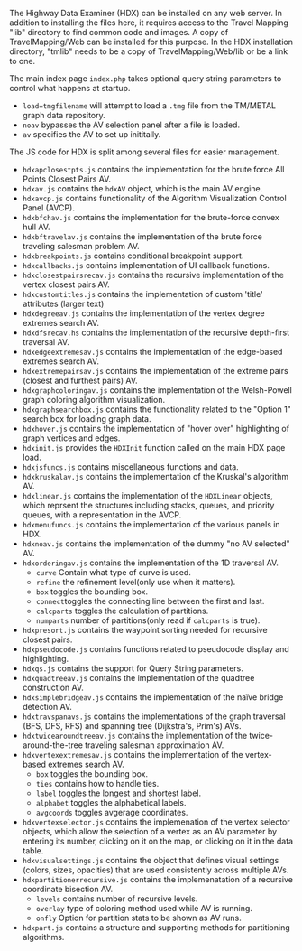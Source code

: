 The Highway Data Examiner (HDX) can be installed on any web server.  In addition to installing the files here, it requires access to the Travel Mapping "lib" directory to find common code and images.  A copy of TravelMapping/Web can be installed for this purpose.  In the HDX installation directory, "tmlib" needs to be a copy of TravelMapping/Web/lib or be a link to one.

The main index page `index.php` takes optional query string parameters to control what happens at startup.

* `load=tmgfilename` will attempt to load a `.tmg` file from the TM/METAL graph data repository.
* `noav` bypasses the AV selection panel after a file is loaded.
* `av` specifies the AV to set up inititally.

The JS code for HDX is split among several files for easier management.

* `hdxapclosestpts.js` contains the implementation for the brute force All Points Closest Pairs AV.
* `hdxav.js` contains the  `hdxAV` object, which is the main AV engine.
* `hdxavcp.js` contains functionality of the Algorithm Visualization Control Panel (AVCP).
* `hdxbfchav.js` contains the implementation for the brute-force convex hull AV.
* `hdxbftravelav.js` contains the implementation of the brute force traveling salesman problem AV.
* `hdxbreakpoints.js` contains conditional breakpoint support.
* `hdxcallbacks.js` contains implementation of UI callback functions.
* `hdxclosestpairsrecav.js` contains the recursive implementation of the vertex closest pairs AV.
* `hdxcustomtitles.js` contains the implementation of custom 'title' attributes (larger text)
* `hdxdegreeav.js` contains the implementation of the vertex degree extremes search AV.
* `hdxdfsrecav.hs` contains the implementation of the recursive depth-first traversal AV.
* `hdxedgeextremesav.js` contains the implementation of the edge-based extremes search AV.
* `hdxextremepairsav.js` contains the implementation of the extreme pairs (closest and furthest pairs) AV.
* `hdxgraphcoloringav.js` contains the implementation of the Welsh-Powell graph coloring algorithm visualization.
* `hdxgraphsearchbox.js` contains the functionality related to the "Option 1" search box for loading graph data.
* `hdxhover.js` contains the implementation of "hover over" highlighting of graph vertices and edges.
* `hdxinit.js` provides the `HDXInit` function called on the main HDX page load.
* `hdxjsfuncs.js` contains miscellaneous functions and data.
* `hdxkruskalav.js` contains the implementation of the Kruskal's algorithm AV.
* `hdxlinear.js` contains the implementation of the `HDXLinear` objects, which reprsent the structures including stacks, queues, and priority queues, with a representation in the AVCP.
* `hdxmenufuncs.js` contains the implementation of the various panels in HDX.
* `hdxnoav.js` contains the implementation of the dummy "no AV selected" AV.
* `hdxorderingav.js` contains the implementation of the 1D traversal AV.
  * `curve` Contain what type of curve is used.
  * `refine` the refinement level(only use when it matters).
  * `box` toggles the bounding box.
  * `connect`toggles the connecting line between the first and last.
  * `calcparts` toggles the calculation of partitions.
  * `numparts` number of partitions(only read if `calcparts` is true).
* `hdxpresort.js` contains the waypoint sorting needed for recursive closest pairs.
* `hdxpseudocode.js` contains functions related to pseudocode display and highlighting.
* `hdxqs.js` contains the support for Query String parameters.
* `hdxquadtreeav.js` contains the implementation of the quadtree construction AV.
* `hdxsimplebridgeav.js` contains the implementation of the naïve bridge detection AV.
* `hdxtravspanavs.js` contains the implementations of the graph traversal (BFS, DFS, RFS) and spanning tree (Dijkstra's, Prim's) AVs.
* `hdxtwicearoundtreeav.js` contains the implementation of the twice-around-the-tree traveling salesman approximation AV.
* `hdxvertexextremesav.js` contains the implementation of the vertex-based extremes search AV.
  * `box` toggles the bounding box.
  * `ties` contains how to handle ties.
  * `label` toggles the longest and shortest label.
  * `alphabet` toggles the alphabetical labels.
  * `avgcoords` toggles avgerage coordinates.
* `hdxvertexselector.js` contains the implemenation of the vertex selector objects, which allow the selection of a vertex as an AV parameter by entering its number, clicking on it on the map, or clicking on it in the data table.
* `hdxvisualsettings.js` contains the object that defines visual settings (colors, sizes, opacities) that are used consistently across multiple AVs.
* `hdxpartitionerrecursive.js` contains the implemenatation of a recursive coordinate bisection AV.
  * `levels` contains number of recursive levels.
  * `overlay` type of coloring method used while AV is running.
  * `onfly` Option for partition stats to be shown as AV runs.
* `hdxpart.js` contains a structure and supporting methods for partitioning algorithms.
